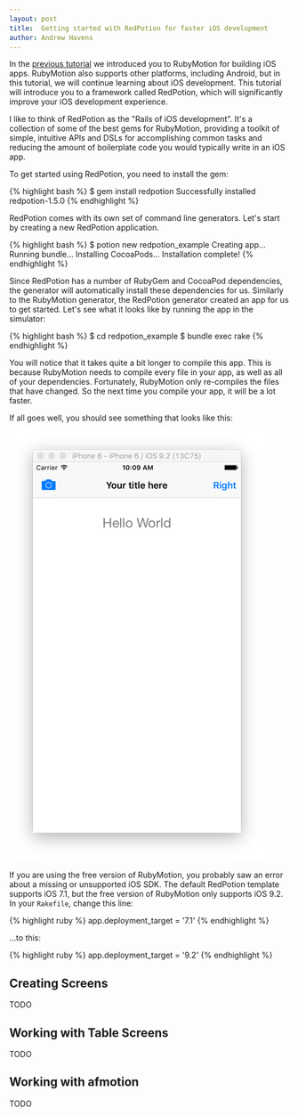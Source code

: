 ```yaml
---
layout: post
title:  Getting started with RedPotion for faster iOS development
author: Andrew Havens
---
```


In the [previous tutorial](/blog/2016/01/19/getting-started-with-rubymotion/) we introduced you to RubyMotion for building iOS apps. RubyMotion also supports other platforms, including Android, but in this tutorial, we will continue learning about iOS development. This tutorial will introduce you to a framework called RedPotion, which will significantly improve your iOS development experience.

I like to think of RedPotion as the "Rails of iOS development". It's a collection of some of the best gems for RubyMotion, providing a toolkit of simple, intuitive APIs and DSLs for accomplishing common tasks and reducing the amount of boilerplate code you would typically write in an iOS app.

To get started using RedPotion, you need to install the gem:

{% highlight bash %}
$ gem install redpotion
Successfully installed redpotion-1.5.0
{% endhighlight %}

RedPotion comes with its own set of command line generators. Let's start by creating a new RedPotion application.

{% highlight bash %}
$ potion new redpotion_example
Creating app...
Running bundle...
Installing CocoaPods...
Installation complete!
{% endhighlight %}

Since RedPotion has a number of RubyGem and CocoaPod dependencies, the generator will automatically install these dependencies for us. Similarly to the RubyMotion generator, the RedPotion generator created an app for us to get started. Let's see what it looks like by running the app in the simulator:

{% highlight bash %}
$ cd redpotion_example
$ bundle exec rake
{% endhighlight %}

You will notice that it takes quite a bit longer to compile this app. This is because RubyMotion needs to compile every file in your app, as well as all of your dependencies. Fortunately, RubyMotion only re-compiles the files that have changed. So the next time you compile your app, it will be a lot faster.

If all goes well, you should see something that looks like this:

![RedPotion Example Screenshot](/images/redpotion_example_app.png)

If you are using the free version of RubyMotion, you probably saw an error about a missing or unsupported iOS SDK. The default RedPotion template supports iOS 7.1, but the free version of RubyMotion only supports iOS 9.2. In your `Rakefile`, change this line:

{% highlight ruby %}
app.deployment_target = '7.1'
{% endhighlight %}

...to this:

{% highlight ruby %}
app.deployment_target = '9.2'
{% endhighlight %}

## Creating Screens
TODO

## Working with Table Screens
TODO

## Working with afmotion
TODO
